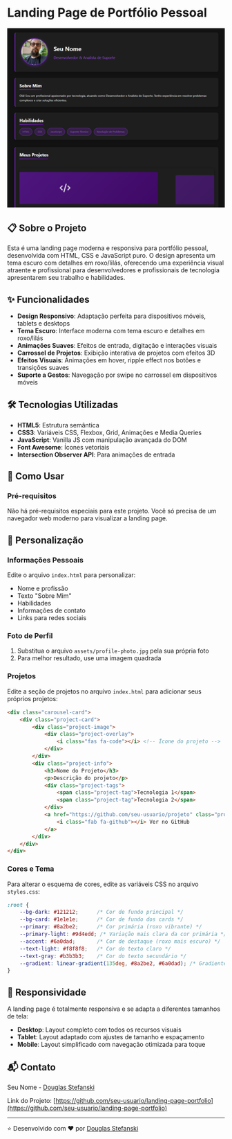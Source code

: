 # Landing Page de Portfólio Pessoal

![Preview da Landing Page](assets/preview.png)

## 📋 Sobre o Projeto

Esta é uma landing page moderna e responsiva para portfólio pessoal, desenvolvida com HTML, CSS e JavaScript puro. O design apresenta um tema escuro com detalhes em roxo/lilás, oferecendo uma experiência visual atraente e profissional para desenvolvedores e profissionais de tecnologia apresentarem seu trabalho e habilidades.

## ✨ Funcionalidades

- **Design Responsivo**: Adaptação perfeita para dispositivos móveis, tablets e desktops
- **Tema Escuro**: Interface moderna com tema escuro e detalhes em roxo/lilás
- **Animações Suaves**: Efeitos de entrada, digitação e interações visuais
- **Carrossel de Projetos**: Exibição interativa de projetos com efeitos 3D
- **Efeitos Visuais**: Animações em hover, ripple effect nos botões e transições suaves
- **Suporte a Gestos**: Navegação por swipe no carrossel em dispositivos móveis

## 🛠️ Tecnologias Utilizadas

- **HTML5**: Estrutura semântica
- **CSS3**: Variáveis CSS, Flexbox, Grid, Animações e Media Queries
- **JavaScript**: Vanilla JS com manipulação avançada do DOM
- **Font Awesome**: Ícones vetoriais
- **Intersection Observer API**: Para animações de entrada

## 🚀 Como Usar

### Pré-requisitos

Não há pré-requisitos especiais para este projeto. Você só precisa de um navegador web moderno para visualizar a landing page.

## 🔧 Personalização

### Informações Pessoais

Edite o arquivo `index.html` para personalizar:

- Nome e profissão
- Texto "Sobre Mim"
- Habilidades
- Informações de contato
- Links para redes sociais

### Foto de Perfil

1. Substitua o arquivo `assets/profile-photo.jpg` pela sua própria foto
2. Para melhor resultado, use uma imagem quadrada

### Projetos

Edite a seção de projetos no arquivo `index.html` para adicionar seus próprios projetos:

```html
<div class="carousel-card">
    <div class="project-card">
        <div class="project-image">
            <div class="project-overlay">
                <i class="fas fa-code"></i> <!-- Ícone do projeto -->
            </div>
        </div>
        <div class="project-info">
            <h3>Nome do Projeto</h3>
            <p>Descrição do projeto</p>
            <div class="project-tags">
                <span class="project-tag">Tecnologia 1</span>
                <span class="project-tag">Tecnologia 2</span>
            </div>
            <a href="https://github.com/seu-usuario/projeto" class="project-link" target="_blank">
                <i class="fab fa-github"></i> Ver no GitHub
            </a>
        </div>
    </div>
</div>
```

### Cores e Tema

Para alterar o esquema de cores, edite as variáveis CSS no arquivo `styles.css`:

```css
:root {
    --bg-dark: #121212;      /* Cor de fundo principal */
    --bg-card: #1e1e1e;      /* Cor de fundo dos cards */
    --primary: #8a2be2;      /* Cor primária (roxo vibrante) */
    --primary-light: #9d4edd; /* Variação mais clara da cor primária */
    --accent: #6a0dad;       /* Cor de destaque (roxo mais escuro) */
    --text-light: #f8f8f8;   /* Cor do texto claro */
    --text-gray: #b3b3b3;    /* Cor do texto secundário */
    --gradient: linear-gradient(135deg, #8a2be2, #6a0dad); /* Gradiente */
}
```

## 📱 Responsividade

A landing page é totalmente responsiva e se adapta a diferentes tamanhos de tela:

- **Desktop**: Layout completo com todos os recursos visuais
- **Tablet**: Layout adaptado com ajustes de tamanho e espaçamento
- **Mobile**: Layout simplificado com navegação otimizada para toque



## 📬 Contato

Seu Nome - [Douglas Stefanski](do.stefanski@gmail.com)

Link do Projeto: [https://github.com/seu-usuario/landing-page-portfolio](https://github.com/seu-usuario/landing-page-portfolio)

---

⭐️ Desenvolvido com ❤️ por [Douglas Stefanski](https://github.com/dostefanski)
